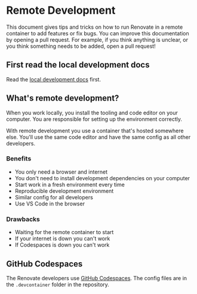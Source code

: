 # Remote Development

This document gives tips and tricks on how to run Renovate in a remote container to add features or fix bugs.
You can improve this documentation by opening a pull request.
For example, if you think anything is unclear, or you think something needs to be added, open a pull request!

## First read the local development docs

Read the [local development docs](./local-development.md) first.

## What's remote development?

When you work locally, you install the tooling and code editor on your computer.
You are responsible for setting up the environment correctly.

With remote development you use a container that's hosted somewhere else.
You'll use the same code editor and have the same config as all other developers.

### Benefits

-   You only need a browser and internet
-   You don't need to install development dependencies on your computer
-   Start work in a fresh environment every time
-   Reproducible development environment
-   Similar config for all developers
-   Use VS Code in the browser

### Drawbacks

-   Waiting for the remote container to start
-   If your internet is down you can't work
-   If Codespaces is down you can't work

## GitHub Codespaces

The Renovate developers use [GitHub Codespaces](https://github.com/features/codespaces).
The config files are in the `.devcontainer` folder in the repository.
